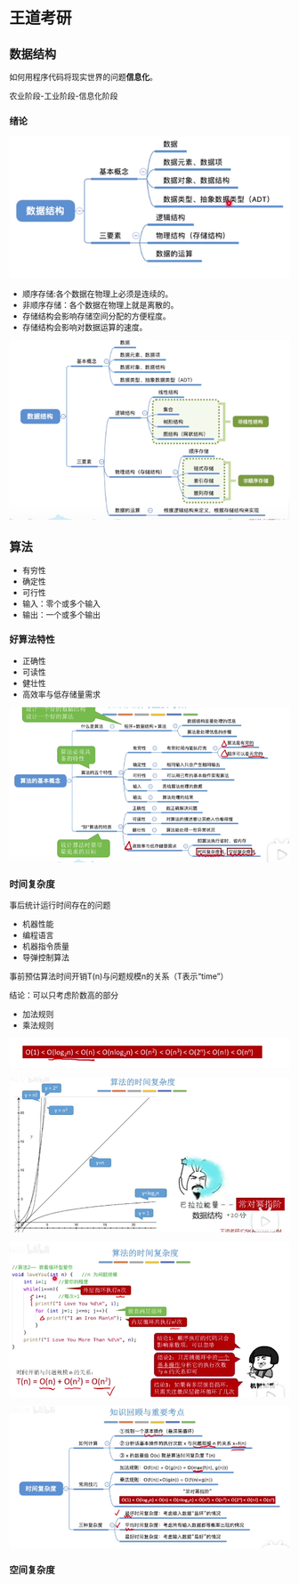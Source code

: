 # 王道考研
## 数据结构
如何用程序代码将现实世界的问题**信息化**。

农业阶段-工业阶段-信息化阶段

### 绪论
![数据结构](./1.png)

- 顺序存储:各个数据在物理上必须是连续的。
- 非顺序存储：各个数据在物理上就是离散的。
- 存储结构会影响存储空间分配的方便程度。
- 存储结构会影响对数据运算的速度。

![数据结构](./2.png)
## 算法
- 有穷性
- 确定性
- 可行性
- 输入：零个或多个输入
- 输出：一个或多个输出

### 好算法特性
-  正确性
-  可读性
-  健壮性
-  高效率与低存储量需求

![数据结构](./3.png)
### 时间复杂度
事后统计运行时间存在的问题
- 机器性能
- 编程语言
- 机器指令质量
- 导弹控制算法

事前预估算法时间开销T(n)与问题规模n的关系（T表示“time”）

结论：可以只考虑阶数高的部分

-  加法规则
-  乘法规则

![数据结构](./4.png)

![数据结构](./5.png)

![数据结构](./6.png)

![数据结构](./7.png)

### 空间复杂度